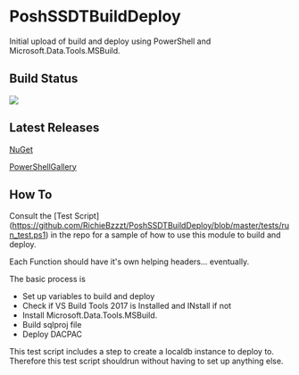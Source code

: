 # PoshSSDTBuildDeploy

Initial upload of build and deploy using PowerShell and Microsoft.Data.Tools.MSBuild.

## Build Status
[<img src="https://bzzztio.visualstudio.com/_apis/public/build/definitions/e986a19c-74f7-4d1f-8316-7f478f3d6646/5/badge"/>](https://bzzztio.visualstudio.com/PoshSSDTBuildDeploy/_apps/hub/ms.vss-ciworkflow.build-ci-hub?_a=edit-build-definition&id=5)

## Latest Releases
[NuGet](https://www.nuget.org/packages/PoshSSDTBuildDeploy/)

[PowerShellGallery](https://www.powershellgallery.com/packages/PoshSSDTBuildDeploy)


## How To 
Consult the [Test Script] (https://github.com/RichieBzzzt/PoshSSDTBuildDeploy/blob/master/tests/run_test.ps1) in the repo for a sample of how to use this module to build and deploy.

Each Function should have it's own helping headers... eventually.

The basic process is 

* Set up variables to build and deploy
* Check if VS Build Tools 2017 is Installed and INstall if not
* Install Microsoft.Data.Tools.MSBuild. 
* Build sqlproj file
* Deploy DACPAC

This test script includes a step to create a localdb instance to deploy to. Therefore this test script shouldrun without having to set up anything else.

